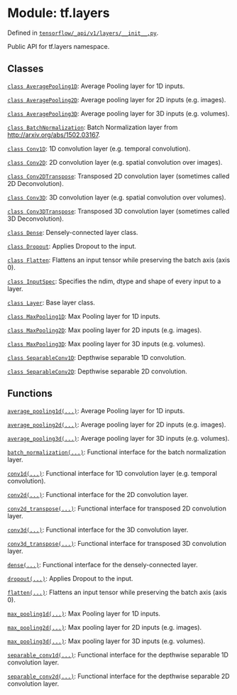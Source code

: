 <div itemscope itemtype="http://developers.google.com/ReferenceObject">
<meta itemprop="name" content="tf.layers" />
<meta itemprop="path" content="Stable" />
</div>

# Module: tf.layers



Defined in [`tensorflow/_api/v1/layers/__init__.py`](/code/stable/tensorflow/_api/v1/layers/__init__.py).

Public API for tf.layers namespace.

## Classes

[`class AveragePooling1D`](../tf/layers/AveragePooling1D.md): Average Pooling layer for 1D inputs.

[`class AveragePooling2D`](../tf/layers/AveragePooling2D.md): Average pooling layer for 2D inputs (e.g. images).

[`class AveragePooling3D`](../tf/layers/AveragePooling3D.md): Average pooling layer for 3D inputs (e.g. volumes).

[`class BatchNormalization`](../tf/layers/BatchNormalization.md): Batch Normalization layer from http://arxiv.org/abs/1502.03167.

[`class Conv1D`](../tf/layers/Conv1D.md): 1D convolution layer (e.g. temporal convolution).

[`class Conv2D`](../tf/layers/Conv2D.md): 2D convolution layer (e.g. spatial convolution over images).

[`class Conv2DTranspose`](../tf/layers/Conv2DTranspose.md): Transposed 2D convolution layer (sometimes called 2D Deconvolution).

[`class Conv3D`](../tf/layers/Conv3D.md): 3D convolution layer (e.g. spatial convolution over volumes).

[`class Conv3DTranspose`](../tf/layers/Conv3DTranspose.md): Transposed 3D convolution layer (sometimes called 3D Deconvolution).

[`class Dense`](../tf/layers/Dense.md): Densely-connected layer class.

[`class Dropout`](../tf/layers/Dropout.md): Applies Dropout to the input.

[`class Flatten`](../tf/layers/Flatten.md): Flattens an input tensor while preserving the batch axis (axis 0).

[`class InputSpec`](../tf/keras/layers/InputSpec.md): Specifies the ndim, dtype and shape of every input to a layer.

[`class Layer`](../tf/layers/Layer.md): Base layer class.

[`class MaxPooling1D`](../tf/layers/MaxPooling1D.md): Max Pooling layer for 1D inputs.

[`class MaxPooling2D`](../tf/layers/MaxPooling2D.md): Max pooling layer for 2D inputs (e.g. images).

[`class MaxPooling3D`](../tf/layers/MaxPooling3D.md): Max pooling layer for 3D inputs (e.g. volumes).

[`class SeparableConv1D`](../tf/layers/SeparableConv1D.md): Depthwise separable 1D convolution.

[`class SeparableConv2D`](../tf/layers/SeparableConv2D.md): Depthwise separable 2D convolution.

## Functions

[`average_pooling1d(...)`](../tf/layers/average_pooling1d.md): Average Pooling layer for 1D inputs.

[`average_pooling2d(...)`](../tf/layers/average_pooling2d.md): Average pooling layer for 2D inputs (e.g. images).

[`average_pooling3d(...)`](../tf/layers/average_pooling3d.md): Average pooling layer for 3D inputs (e.g. volumes).

[`batch_normalization(...)`](../tf/layers/batch_normalization.md): Functional interface for the batch normalization layer.

[`conv1d(...)`](../tf/layers/conv1d.md): Functional interface for 1D convolution layer (e.g. temporal convolution).

[`conv2d(...)`](../tf/layers/conv2d.md): Functional interface for the 2D convolution layer.

[`conv2d_transpose(...)`](../tf/layers/conv2d_transpose.md): Functional interface for transposed 2D convolution layer.

[`conv3d(...)`](../tf/layers/conv3d.md): Functional interface for the 3D convolution layer.

[`conv3d_transpose(...)`](../tf/layers/conv3d_transpose.md): Functional interface for transposed 3D convolution layer.

[`dense(...)`](../tf/layers/dense.md): Functional interface for the densely-connected layer.

[`dropout(...)`](../tf/layers/dropout.md): Applies Dropout to the input.

[`flatten(...)`](../tf/layers/flatten.md): Flattens an input tensor while preserving the batch axis (axis 0).

[`max_pooling1d(...)`](../tf/layers/max_pooling1d.md): Max Pooling layer for 1D inputs.

[`max_pooling2d(...)`](../tf/layers/max_pooling2d.md): Max pooling layer for 2D inputs (e.g. images).

[`max_pooling3d(...)`](../tf/layers/max_pooling3d.md): Max pooling layer for 3D inputs (e.g. volumes).

[`separable_conv1d(...)`](../tf/layers/separable_conv1d.md): Functional interface for the depthwise separable 1D convolution layer.

[`separable_conv2d(...)`](../tf/layers/separable_conv2d.md): Functional interface for the depthwise separable 2D convolution layer.

